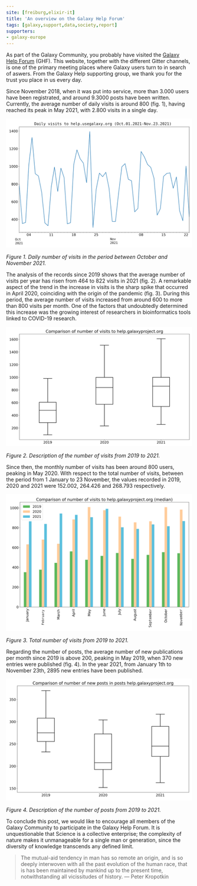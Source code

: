 ```yaml
---
site: [freiburg,elixir-it]
title: 'An overview on the Galaxy Help Forum'
tags: [galaxy,support,data,society,report]
supporters:
- galaxy-europe
---
```


As part of the Galaxy Community, you probably have visited the [Galaxy Help Forum](https://help.galaxyproject.org/) (GHF). This website, together with the different Gitter channels, is one of the primary meeting places where Galaxy users turn to in search of aswers. From the Galaxy Help supporting group, we thank you for the trust you place in us every day.

Since November 2018, when it was put into service, more than 3.000 users have been registrated, and around 9.3000 posts have been written. Currently, the average number of daily visits is around 800 (fig. 1), having reached its peak in May 2021, with 2.800 visits in a single day.

![Visits last months](/assets/media/ghelp_stats/visits_two_months.png)
    
*Figure 1. Daily number of visits in the period between October and November 2021.*

The analysis of the records since 2019 shows that the average number of visits per year has risen from 464 to 822 visits in 2021 (fig. 2). A remarkable aspect of the trend in the increase in visits is the sharp spike that occurred in April 2020, coinciding with the origin of the pandemic (fig. 3). During this period, the average number of visits increased from around 600 to more than 800 visits per month. One of the factors that undoubtedly determined this increase was the growing interest of researchers in bioinformatics tools linked to COVID-19 research.

![Visits boxplot](/assets/media/ghelp_stats/visits_box.png)
    
*Figure 2. Description of the number of visits from 2019 to 2021.*
    
Since then, the monthly number of visits has been around 800 users, peaking in May 2020. With respect to the total number of visits, between the period from 1 January to 23 November, the values recorded in 2019, 2020 and 2021 were 152.002, 264.426 and 268.793 respectively.

![Visits median](/assets/media/ghelp_stats/visits_median.png)
    
*Figure 3. Total number of visits from 2019 to 2021.*

Regarding the number of posts, the average number of new publications per month since 2019 is above 200, peaking in May 2019, when 370 new entries were published (fig. 4). In the year 2021, from January 1th to November 23th, 2895 new entries have been published.
    
![Posts boxplot](/assets/media/ghelp_stats/posts_box.png)
    
*Figure 4. Description of the number of posts from 2019 to 2021.*

To conclude this post, we would like to encourage all members of the Galaxy Community to participate in the Galaxy Help Forum. It is unquestionable that Science is a collective enterprise; the complexity of nature makes it unmanageable for a single man or generation, since the diversity of knowledge transcends any defined limit. 

> The mutual-aid tendency in man has so remote an origin, and is so deeply interwoven with all the past evolution of the human race, that is has been maintained by mankind up to the present time, notwithstanding all vicissitudes of history. ― Peter Kropotkin